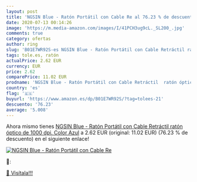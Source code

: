 ```yaml
---
layout: post
title: 'NGSIN Blue - Ratón Portátil con Cable Re al 76.23 % de descuento'
date: 2020-07-13 00:14:26
image: 'https://m.media-amazon.com/images/I/41PCH3ug9cL._SL200_.jpg'
comments: true
category: ofertas
author: ring
slug: 'B01E7WR92S-es NGSIN Blue - Ratón Portátil con Cable Retráctil ratón...'
tags: tole.es, ratón
actualPrice: 2.62 EUR
currency: EUR
price: 2.62
comparePrice: 11.02 EUR
prodname: 'NGSIN Blue - Ratón Portátil con Cable Retráctil  ratón óptico de 1000 dpi. Color Azul'
country: 'es'
flag: '🇪🇸'
buyurl: 'https://www.amazon.es/dp/B01E7WR92S/?tag=tolees-21'
descuento: '76.23'
average: '5.008'
---
```


Ahora mismo tienes [NGSIN Blue - Ratón Portátil con Cable Retráctil  ratón óptico de 1000 dpi. Color Azul](https://www.amazon.es/dp/B01E7WR92S/?tag=tolees-21) a 2.62 EUR (original: 11.02 EUR) (76.23 %  de descuento) en el siguiente enlace!

[![NGSIN Blue - Ratón Portátil con Cable Re](https://m.media-amazon.com/images/I/41PCH3ug9cL._SL200_.jpg)](https://www.amazon.es/dp/B01E7WR92S/?tag=tolees-21)

🔎:


[🛒 Visítala!!!](https://www.amazon.es/dp/B01E7WR92S/?tag=tolees-21)
